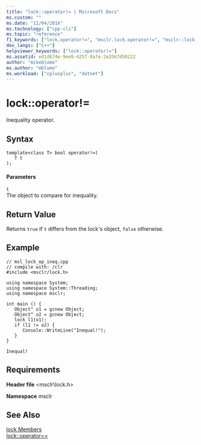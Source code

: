 ```yaml
---
title: "lock::operator!= | Microsoft Docs"
ms.custom: ""
ms.date: "11/04/2016"
ms.technology: ["cpp-cli"]
ms.topic: "reference"
f1_keywords: ["lock.operator!=", "msclr.lock.operator!=", "msclr::lock::operator!=", "lock::operator!="]
dev_langs: ["C++"]
helpviewer_keywords: ["lock::operator!="]
ms.assetid: ed1d674e-9ee9-4257-8a7e-2e3567d50222
author: "mikeblome"
ms.author: "mblome"
ms.workload: ["cplusplus", "dotnet"]
---
```

# lock::operator!=
Inequality operator.  
  
## Syntax  
  
```  
template<class T> bool operator!=(  
   T t  
);  
```  
  
#### Parameters  
 `t`  
 The object to compare for inequality.  
  
## Return Value  
 Returns `true` if `t` differs from the lock's object, `false` otherwise.  
  
## Example  
  
```  
// msl_lock_op_ineq.cpp  
// compile with: /clr  
#include <msclr/lock.h>  
  
using namespace System;  
using namespace System::Threading;  
using namespace msclr;  
  
int main () {  
   Object^ o1 = gcnew Object;  
   Object^ o2 = gcnew Object;  
   lock l1(o1);  
   if (l1 != o2) {  
      Console::WriteLine("Inequal!");  
   }  
}  
```  
  
```Output  
Inequal!  
```  
  
## Requirements  
 **Header file** \<msclr\lock.h>  
  
 **Namespace** msclr  
  
## See Also  
 [lock Members](../dotnet/lock-members.md)   
 [lock::operator==](../dotnet/lock-operator-equality.md)